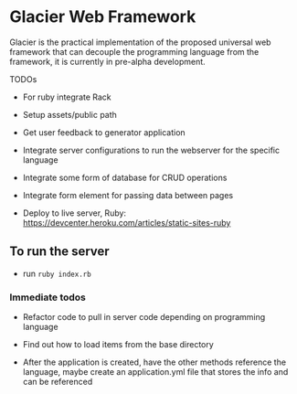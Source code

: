 # Glacier Web Framework

Glacier is the practical implementation of the proposed universal web framework that can decouple the programming language from the framework, it is currently in pre-alpha development.

TODOs

* For ruby integrate Rack

* Setup assets/public path

* Get user feedback to generator application

* Integrate server configurations to run the webserver for the specific language

* Integrate some form of database for CRUD operations

* Integrate form element for passing data between pages

* Deploy to live server, Ruby: https://devcenter.heroku.com/articles/static-sites-ruby

## To run the server

* run `ruby index.rb`

### Immediate todos

* Refactor code to pull in server code depending on programming language

* Find out how to load items from the base directory

* After the application is created, have the other methods reference the language, maybe create an application.yml file that stores the info and can be referenced